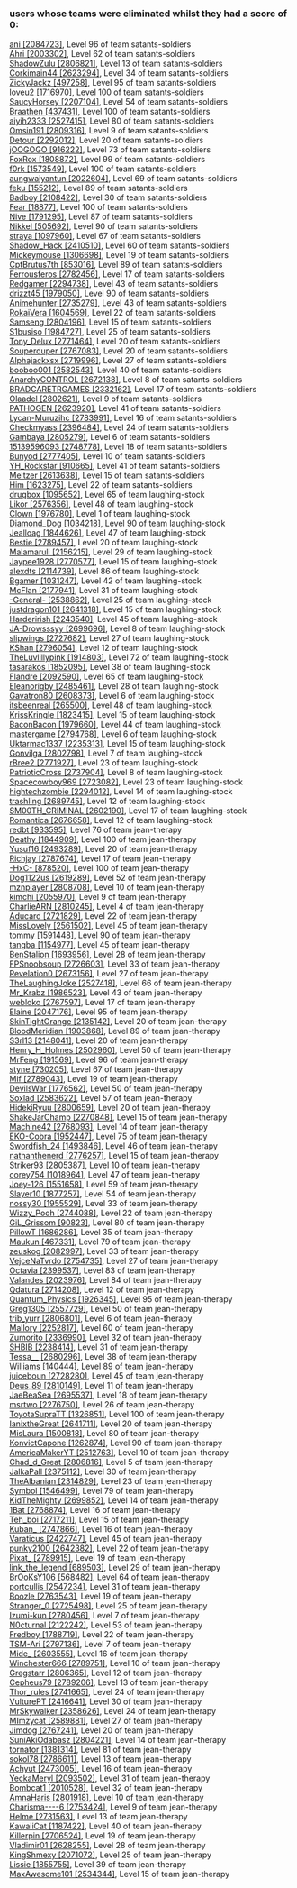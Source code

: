 ### users whose teams were eliminated whilst they had a score of 0:  
[ani [2084723]](https://www.torn.com/profiles.php?XID=[2084723]), Level 96 of team satants-soldiers  
[Ahri [2003302]](https://www.torn.com/profiles.php?XID=[2003302]), Level 62 of team satants-soldiers  
[ShadowZulu [2806821]](https://www.torn.com/profiles.php?XID=[2806821]), Level 13 of team satants-soldiers  
[Corkimain44 [2623294]](https://www.torn.com/profiles.php?XID=[2623294]), Level 34 of team satants-soldiers  
[ZickyJackz [497258]](https://www.torn.com/profiles.php?XID=[497258]), Level 95 of team satants-soldiers  
[loveu2 [1716970]](https://www.torn.com/profiles.php?XID=[1716970]), Level 100 of team satants-soldiers  
[SaucyHorsey [2207104]](https://www.torn.com/profiles.php?XID=[2207104]), Level 54 of team satants-soldiers  
[Braathen [437431]](https://www.torn.com/profiles.php?XID=[437431]), Level 100 of team satants-soldiers  
[aiyih2333 [2527415]](https://www.torn.com/profiles.php?XID=[2527415]), Level 80 of team satants-soldiers  
[Omsin191 [2809316]](https://www.torn.com/profiles.php?XID=[2809316]), Level 9 of team satants-soldiers  
[Detour [2292012]](https://www.torn.com/profiles.php?XID=[2292012]), Level 20 of team satants-soldiers  
[jOOGOGO [916222]](https://www.torn.com/profiles.php?XID=[916222]), Level 73 of team satants-soldiers  
[FoxRox [1808872]](https://www.torn.com/profiles.php?XID=[1808872]), Level 99 of team satants-soldiers  
[f0rk [1573549]](https://www.torn.com/profiles.php?XID=[1573549]), Level 100 of team satants-soldiers  
[aungwaiyantun [2022604]](https://www.torn.com/profiles.php?XID=[2022604]), Level 69 of team satants-soldiers  
[feku [155212]](https://www.torn.com/profiles.php?XID=[155212]), Level 89 of team satants-soldiers  
[Badboy [2108422]](https://www.torn.com/profiles.php?XID=[2108422]), Level 30 of team satants-soldiers  
[Fear [18877]](https://www.torn.com/profiles.php?XID=[18877]), Level 100 of team satants-soldiers  
[Nive [1791295]](https://www.torn.com/profiles.php?XID=[1791295]), Level 87 of team satants-soldiers  
[Nikkel [505692]](https://www.torn.com/profiles.php?XID=[505692]), Level 90 of team satants-soldiers  
[straya [1097960]](https://www.torn.com/profiles.php?XID=[1097960]), Level 67 of team satants-soldiers  
[Shadow_Hack [2410510]](https://www.torn.com/profiles.php?XID=[2410510]), Level 60 of team satants-soldiers  
[Mickeymouse [1306698]](https://www.torn.com/profiles.php?XID=[1306698]), Level 19 of team satants-soldiers  
[CptBrutus7th [853016]](https://www.torn.com/profiles.php?XID=[853016]), Level 89 of team satants-soldiers  
[Ferrousferos [2782456]](https://www.torn.com/profiles.php?XID=[2782456]), Level 17 of team satants-soldiers  
[Redgamer [2294738]](https://www.torn.com/profiles.php?XID=[2294738]), Level 43 of team satants-soldiers  
[drizzt45 [1979050]](https://www.torn.com/profiles.php?XID=[1979050]), Level 90 of team satants-soldiers  
[Animehunter [2735279]](https://www.torn.com/profiles.php?XID=[2735279]), Level 43 of team satants-soldiers  
[RokaiVera [1604569]](https://www.torn.com/profiles.php?XID=[1604569]), Level 22 of team satants-soldiers  
[Samseng [2804196]](https://www.torn.com/profiles.php?XID=[2804196]), Level 15 of team satants-soldiers  
[S1busiso [1984727]](https://www.torn.com/profiles.php?XID=[1984727]), Level 25 of team satants-soldiers  
[Tony_Delux [2771464]](https://www.torn.com/profiles.php?XID=[2771464]), Level 20 of team satants-soldiers  
[Souperduper [2767083]](https://www.torn.com/profiles.php?XID=[2767083]), Level 20 of team satants-soldiers  
[Alphajackxsx [2719996]](https://www.torn.com/profiles.php?XID=[2719996]), Level 27 of team satants-soldiers  
[booboo001 [2582543]](https://www.torn.com/profiles.php?XID=[2582543]), Level 40 of team satants-soldiers  
[AnarchyCONTROL [2672138]](https://www.torn.com/profiles.php?XID=[2672138]), Level 8 of team satants-soldiers  
[BRADCARETRGAMES [2332162]](https://www.torn.com/profiles.php?XID=[2332162]), Level 17 of team satants-soldiers  
[Olaadel [2802621]](https://www.torn.com/profiles.php?XID=[2802621]), Level 9 of team satants-soldiers  
[PATHOGEN [2623920]](https://www.torn.com/profiles.php?XID=[2623920]), Level 41 of team satants-soldiers  
[Lycan-Muruzihc [2783991]](https://www.torn.com/profiles.php?XID=[2783991]), Level 16 of team satants-soldiers  
[Checkmyass [2396484]](https://www.torn.com/profiles.php?XID=[2396484]), Level 24 of team satants-soldiers  
[Gambaya [2805279]](https://www.torn.com/profiles.php?XID=[2805279]), Level 6 of team satants-soldiers  
[15139596093 [2748778]](https://www.torn.com/profiles.php?XID=[2748778]), Level 18 of team satants-soldiers  
[Bunyod [2777405]](https://www.torn.com/profiles.php?XID=[2777405]), Level 10 of team satants-soldiers  
[YH_Rockstar [910665]](https://www.torn.com/profiles.php?XID=[910665]), Level 41 of team satants-soldiers  
[Meltzer [2613638]](https://www.torn.com/profiles.php?XID=[2613638]), Level 15 of team satants-soldiers  
[Him [1623275]](https://www.torn.com/profiles.php?XID=[1623275]), Level 22 of team satants-soldiers  
[drugbox [1095652]](https://www.torn.com/profiles.php?XID=[1095652]), Level 65 of team laughing-stock  
[Likor [2576356]](https://www.torn.com/profiles.php?XID=[2576356]), Level 48 of team laughing-stock  
[Clown [1976780]](https://www.torn.com/profiles.php?XID=[1976780]), Level 1 of team laughing-stock  
[Diamond_Dog [1034218]](https://www.torn.com/profiles.php?XID=[1034218]), Level 90 of team laughing-stock  
[Jealloag [1844626]](https://www.torn.com/profiles.php?XID=[1844626]), Level 47 of team laughing-stock  
[Bestie [2789457]](https://www.torn.com/profiles.php?XID=[2789457]), Level 20 of team laughing-stock  
[Malamaruli [2156215]](https://www.torn.com/profiles.php?XID=[2156215]), Level 29 of team laughing-stock  
[Jaypee1928 [2770577]](https://www.torn.com/profiles.php?XID=[2770577]), Level 15 of team laughing-stock  
[alexdts [2114739]](https://www.torn.com/profiles.php?XID=[2114739]), Level 86 of team laughing-stock  
[Bgamer [1031247]](https://www.torn.com/profiles.php?XID=[1031247]), Level 42 of team laughing-stock  
[McFlan [2177941]](https://www.torn.com/profiles.php?XID=[2177941]), Level 31 of team laughing-stock  
[-General- [2538862]](https://www.torn.com/profiles.php?XID=[2538862]), Level 25 of team laughing-stock  
[justdragon101 [2641318]](https://www.torn.com/profiles.php?XID=[2641318]), Level 15 of team laughing-stock  
[Harderirish [2243540]](https://www.torn.com/profiles.php?XID=[2243540]), Level 45 of team laughing-stock  
[JA-Drowsssyy [2699696]](https://www.torn.com/profiles.php?XID=[2699696]), Level 8 of team laughing-stock  
[slipwings [2727682]](https://www.torn.com/profiles.php?XID=[2727682]), Level 27 of team laughing-stock  
[KShan [2796054]](https://www.torn.com/profiles.php?XID=[2796054]), Level 12 of team laughing-stock  
[TheLuvlillypink [1914803]](https://www.torn.com/profiles.php?XID=[1914803]), Level 72 of team laughing-stock  
[tasarakos [1852095]](https://www.torn.com/profiles.php?XID=[1852095]), Level 38 of team laughing-stock  
[Flandre [2092590]](https://www.torn.com/profiles.php?XID=[2092590]), Level 65 of team laughing-stock  
[Eleanorigby [2485461]](https://www.torn.com/profiles.php?XID=[2485461]), Level 28 of team laughing-stock  
[Gavatron80 [2608373]](https://www.torn.com/profiles.php?XID=[2608373]), Level 6 of team laughing-stock  
[itsbeenreal [265500]](https://www.torn.com/profiles.php?XID=[265500]), Level 48 of team laughing-stock  
[KrissKringle [1823415]](https://www.torn.com/profiles.php?XID=[1823415]), Level 15 of team laughing-stock  
[BaconBacon [1979660]](https://www.torn.com/profiles.php?XID=[1979660]), Level 44 of team laughing-stock  
[mastergame [2794768]](https://www.torn.com/profiles.php?XID=[2794768]), Level 6 of team laughing-stock  
[Uktarmac1337 [2235313]](https://www.torn.com/profiles.php?XID=[2235313]), Level 15 of team laughing-stock  
[Gonvilga [2802798]](https://www.torn.com/profiles.php?XID=[2802798]), Level 7 of team laughing-stock  
[rBree2 [2771927]](https://www.torn.com/profiles.php?XID=[2771927]), Level 23 of team laughing-stock  
[PatrioticCross [2737904]](https://www.torn.com/profiles.php?XID=[2737904]), Level 8 of team laughing-stock  
[Spacecowboy969 [2723082]](https://www.torn.com/profiles.php?XID=[2723082]), Level 23 of team laughing-stock  
[hightechzombie [2294012]](https://www.torn.com/profiles.php?XID=[2294012]), Level 14 of team laughing-stock  
[trashling [2689745]](https://www.torn.com/profiles.php?XID=[2689745]), Level 12 of team laughing-stock  
[SM00TH_CRIMINAL [2602190]](https://www.torn.com/profiles.php?XID=[2602190]), Level 17 of team laughing-stock  
[Romantica [2676658]](https://www.torn.com/profiles.php?XID=[2676658]), Level 12 of team laughing-stock  
[redbt [933595]](https://www.torn.com/profiles.php?XID=[933595]), Level 76 of team jean-therapy  
[Deathy [1844909]](https://www.torn.com/profiles.php?XID=[1844909]), Level 100 of team jean-therapy  
[Yusuf16 [2493289]](https://www.torn.com/profiles.php?XID=[2493289]), Level 20 of team jean-therapy  
[Richjay [2787674]](https://www.torn.com/profiles.php?XID=[2787674]), Level 17 of team jean-therapy  
[-HxC- [878520]](https://www.torn.com/profiles.php?XID=[878520]), Level 100 of team jean-therapy  
[Dog1122us [2619289]](https://www.torn.com/profiles.php?XID=[2619289]), Level 52 of team jean-therapy  
[mznplayer [2808708]](https://www.torn.com/profiles.php?XID=[2808708]), Level 10 of team jean-therapy  
[kimchi [2055970]](https://www.torn.com/profiles.php?XID=[2055970]), Level 9 of team jean-therapy  
[CharlieARN [2810245]](https://www.torn.com/profiles.php?XID=[2810245]), Level 4 of team jean-therapy  
[Aducard [2721829]](https://www.torn.com/profiles.php?XID=[2721829]), Level 22 of team jean-therapy  
[MissLovely [2561502]](https://www.torn.com/profiles.php?XID=[2561502]), Level 45 of team jean-therapy  
[tommy [1591448]](https://www.torn.com/profiles.php?XID=[1591448]), Level 90 of team jean-therapy  
[tangba [1154977]](https://www.torn.com/profiles.php?XID=[1154977]), Level 45 of team jean-therapy  
[BenStalion [1693956]](https://www.torn.com/profiles.php?XID=[1693956]), Level 28 of team jean-therapy  
[FPSnoobsoup [2726603]](https://www.torn.com/profiles.php?XID=[2726603]), Level 33 of team jean-therapy  
[Revelation0 [2673156]](https://www.torn.com/profiles.php?XID=[2673156]), Level 27 of team jean-therapy  
[TheLaughingJoke [2527418]](https://www.torn.com/profiles.php?XID=[2527418]), Level 66 of team jean-therapy  
[Mr_Krabz [1986523]](https://www.torn.com/profiles.php?XID=[1986523]), Level 43 of team jean-therapy  
[webloko [2767597]](https://www.torn.com/profiles.php?XID=[2767597]), Level 17 of team jean-therapy  
[Elaine [2047176]](https://www.torn.com/profiles.php?XID=[2047176]), Level 95 of team jean-therapy  
[SkinTightOrange [2135142]](https://www.torn.com/profiles.php?XID=[2135142]), Level 20 of team jean-therapy  
[BloodMeridian [1903868]](https://www.torn.com/profiles.php?XID=[1903868]), Level 89 of team jean-therapy  
[S3rl13 [2148041]](https://www.torn.com/profiles.php?XID=[2148041]), Level 20 of team jean-therapy  
[Henry_H_Holmes [2502960]](https://www.torn.com/profiles.php?XID=[2502960]), Level 50 of team jean-therapy  
[MrFeng [191569]](https://www.torn.com/profiles.php?XID=[191569]), Level 96 of team jean-therapy  
[styne [730205]](https://www.torn.com/profiles.php?XID=[730205]), Level 67 of team jean-therapy  
[Mif [2789043]](https://www.torn.com/profiles.php?XID=[2789043]), Level 19 of team jean-therapy  
[DevilsWar [1776562]](https://www.torn.com/profiles.php?XID=[1776562]), Level 50 of team jean-therapy  
[Soxlad [2583622]](https://www.torn.com/profiles.php?XID=[2583622]), Level 57 of team jean-therapy  
[HidekiRyuu [2800659]](https://www.torn.com/profiles.php?XID=[2800659]), Level 20 of team jean-therapy  
[ShakeJarChamp [2270848]](https://www.torn.com/profiles.php?XID=[2270848]), Level 15 of team jean-therapy  
[Machine42 [2768093]](https://www.torn.com/profiles.php?XID=[2768093]), Level 14 of team jean-therapy  
[EKO-Cobra [1952447]](https://www.torn.com/profiles.php?XID=[1952447]), Level 75 of team jean-therapy  
[Swordfish_24 [1493846]](https://www.torn.com/profiles.php?XID=[1493846]), Level 46 of team jean-therapy  
[nathanthenerd [2776257]](https://www.torn.com/profiles.php?XID=[2776257]), Level 15 of team jean-therapy  
[Striker93 [2805387]](https://www.torn.com/profiles.php?XID=[2805387]), Level 10 of team jean-therapy  
[corey754 [1018964]](https://www.torn.com/profiles.php?XID=[1018964]), Level 47 of team jean-therapy  
[Joey-126 [1551658]](https://www.torn.com/profiles.php?XID=[1551658]), Level 59 of team jean-therapy  
[Slayer10 [1877257]](https://www.torn.com/profiles.php?XID=[1877257]), Level 54 of team jean-therapy  
[nossy30 [1955529]](https://www.torn.com/profiles.php?XID=[1955529]), Level 33 of team jean-therapy  
[Wizzy_Pooh [2744088]](https://www.torn.com/profiles.php?XID=[2744088]), Level 22 of team jean-therapy  
[GiL_Grissom [90823]](https://www.torn.com/profiles.php?XID=[90823]), Level 80 of team jean-therapy  
[PillowT [1686286]](https://www.torn.com/profiles.php?XID=[1686286]), Level 35 of team jean-therapy  
[Maukun [467331]](https://www.torn.com/profiles.php?XID=[467331]), Level 79 of team jean-therapy  
[zeuskog [2082997]](https://www.torn.com/profiles.php?XID=[2082997]), Level 33 of team jean-therapy  
[VejceNaTvrdo [2754735]](https://www.torn.com/profiles.php?XID=[2754735]), Level 27 of team jean-therapy  
[Octavia [2399537]](https://www.torn.com/profiles.php?XID=[2399537]), Level 83 of team jean-therapy  
[Valandes [2023976]](https://www.torn.com/profiles.php?XID=[2023976]), Level 84 of team jean-therapy  
[Qdatura [2714208]](https://www.torn.com/profiles.php?XID=[2714208]), Level 12 of team jean-therapy  
[Quantum_Physics [1926345]](https://www.torn.com/profiles.php?XID=[1926345]), Level 95 of team jean-therapy  
[Greg1305 [2557729]](https://www.torn.com/profiles.php?XID=[2557729]), Level 50 of team jean-therapy  
[trib_yurr [2806801]](https://www.torn.com/profiles.php?XID=[2806801]), Level 6 of team jean-therapy  
[Mallory [2252817]](https://www.torn.com/profiles.php?XID=[2252817]), Level 60 of team jean-therapy  
[Zumorito [2336990]](https://www.torn.com/profiles.php?XID=[2336990]), Level 32 of team jean-therapy  
[SHBIB [2238414]](https://www.torn.com/profiles.php?XID=[2238414]), Level 31 of team jean-therapy  
[Tessa__ [2680296]](https://www.torn.com/profiles.php?XID=[2680296]), Level 38 of team jean-therapy  
[Williams [140444]](https://www.torn.com/profiles.php?XID=[140444]), Level 89 of team jean-therapy  
[juiceboun [2728280]](https://www.torn.com/profiles.php?XID=[2728280]), Level 45 of team jean-therapy  
[Deus_89 [2810149]](https://www.torn.com/profiles.php?XID=[2810149]), Level 11 of team jean-therapy  
[JaeBeaSea [2695537]](https://www.torn.com/profiles.php?XID=[2695537]), Level 18 of team jean-therapy  
[msrtwo [2276750]](https://www.torn.com/profiles.php?XID=[2276750]), Level 26 of team jean-therapy  
[ToyotaSupraTT [1326851]](https://www.torn.com/profiles.php?XID=[1326851]), Level 100 of team jean-therapy  
[IanixtheGreat [2641711]](https://www.torn.com/profiles.php?XID=[2641711]), Level 20 of team jean-therapy  
[MisLaura [1500818]](https://www.torn.com/profiles.php?XID=[1500818]), Level 80 of team jean-therapy  
[KonvictCapone [1262874]](https://www.torn.com/profiles.php?XID=[1262874]), Level 90 of team jean-therapy  
[AmericaMakerYT [2512763]](https://www.torn.com/profiles.php?XID=[2512763]), Level 10 of team jean-therapy  
[Chad_d_Great [2806816]](https://www.torn.com/profiles.php?XID=[2806816]), Level 5 of team jean-therapy  
[JalkaPall [2375112]](https://www.torn.com/profiles.php?XID=[2375112]), Level 30 of team jean-therapy  
[TheAlbanian [2314829]](https://www.torn.com/profiles.php?XID=[2314829]), Level 23 of team jean-therapy  
[Symbol [1546499]](https://www.torn.com/profiles.php?XID=[1546499]), Level 79 of team jean-therapy  
[KidTheMighty [2699852]](https://www.torn.com/profiles.php?XID=[2699852]), Level 14 of team jean-therapy  
[1Bat [2768874]](https://www.torn.com/profiles.php?XID=[2768874]), Level 16 of team jean-therapy  
[Teh_boi [2717211]](https://www.torn.com/profiles.php?XID=[2717211]), Level 15 of team jean-therapy  
[Kuban_ [2747866]](https://www.torn.com/profiles.php?XID=[2747866]), Level 16 of team jean-therapy  
[Varaticus [2422747]](https://www.torn.com/profiles.php?XID=[2422747]), Level 45 of team jean-therapy  
[punky2100 [2642382]](https://www.torn.com/profiles.php?XID=[2642382]), Level 22 of team jean-therapy  
[Pixat_ [2789915]](https://www.torn.com/profiles.php?XID=[2789915]), Level 19 of team jean-therapy  
[link_the_legend [689503]](https://www.torn.com/profiles.php?XID=[689503]), Level 29 of team jean-therapy  
[BrOoKsY106 [568482]](https://www.torn.com/profiles.php?XID=[568482]), Level 64 of team jean-therapy  
[portcullis [2547234]](https://www.torn.com/profiles.php?XID=[2547234]), Level 31 of team jean-therapy  
[Boozle [2763543]](https://www.torn.com/profiles.php?XID=[2763543]), Level 19 of team jean-therapy  
[Stranger_0 [2725498]](https://www.torn.com/profiles.php?XID=[2725498]), Level 25 of team jean-therapy  
[Izumi-kun [2780456]](https://www.torn.com/profiles.php?XID=[2780456]), Level 7 of team jean-therapy  
[N0cturnal [2122242]](https://www.torn.com/profiles.php?XID=[2122242]), Level 53 of team jean-therapy  
[Fredboy [1788719]](https://www.torn.com/profiles.php?XID=[1788719]), Level 22 of team jean-therapy  
[TSM-Ari [2797136]](https://www.torn.com/profiles.php?XID=[2797136]), Level 7 of team jean-therapy  
[Mide_ [2603555]](https://www.torn.com/profiles.php?XID=[2603555]), Level 16 of team jean-therapy  
[Winchester666 [2789751]](https://www.torn.com/profiles.php?XID=[2789751]), Level 10 of team jean-therapy  
[Gregstarr [2806365]](https://www.torn.com/profiles.php?XID=[2806365]), Level 12 of team jean-therapy  
[Cepheus79 [2789206]](https://www.torn.com/profiles.php?XID=[2789206]), Level 13 of team jean-therapy  
[Thor_rules [2741665]](https://www.torn.com/profiles.php?XID=[2741665]), Level 24 of team jean-therapy  
[VulturePT [2416641]](https://www.torn.com/profiles.php?XID=[2416641]), Level 30 of team jean-therapy  
[MrSkywalker [2358626]](https://www.torn.com/profiles.php?XID=[2358626]), Level 24 of team jean-therapy  
[MImzycat [2589881]](https://www.torn.com/profiles.php?XID=[2589881]), Level 27 of team jean-therapy  
[Jimdog [2767241]](https://www.torn.com/profiles.php?XID=[2767241]), Level 20 of team jean-therapy  
[SuniAkiOdabasz [2804221]](https://www.torn.com/profiles.php?XID=[2804221]), Level 14 of team jean-therapy  
[tornator [1381314]](https://www.torn.com/profiles.php?XID=[1381314]), Level 81 of team jean-therapy  
[sokol78 [2786611]](https://www.torn.com/profiles.php?XID=[2786611]), Level 13 of team jean-therapy  
[Achyut [2473005]](https://www.torn.com/profiles.php?XID=[2473005]), Level 16 of team jean-therapy  
[YeckaMeryl [2093502]](https://www.torn.com/profiles.php?XID=[2093502]), Level 31 of team jean-therapy  
[Bombcat1 [2010528]](https://www.torn.com/profiles.php?XID=[2010528]), Level 32 of team jean-therapy  
[AmnaHaris [2801918]](https://www.torn.com/profiles.php?XID=[2801918]), Level 10 of team jean-therapy  
[Charisma----6 [2753424]](https://www.torn.com/profiles.php?XID=[2753424]), Level 9 of team jean-therapy  
[Helme [2731563]](https://www.torn.com/profiles.php?XID=[2731563]), Level 13 of team jean-therapy  
[KawaiiCat [1187422]](https://www.torn.com/profiles.php?XID=[1187422]), Level 40 of team jean-therapy  
[Killerpin [2706524]](https://www.torn.com/profiles.php?XID=[2706524]), Level 19 of team jean-therapy  
[Vladimir01 [2628255]](https://www.torn.com/profiles.php?XID=[2628255]), Level 28 of team jean-therapy  
[KingShmexy [2071072]](https://www.torn.com/profiles.php?XID=[2071072]), Level 25 of team jean-therapy  
[Lissie [1855755]](https://www.torn.com/profiles.php?XID=[1855755]), Level 39 of team jean-therapy  
[MaxAwesome101 [2534344]](https://www.torn.com/profiles.php?XID=[2534344]), Level 15 of team jean-therapy  

